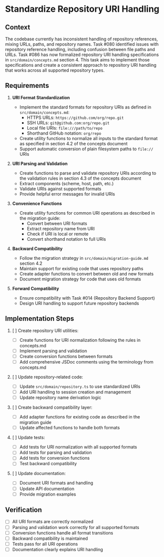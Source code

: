 # Standardize Repository URI Handling

## Context

The codebase currently has inconsistent handling of repository references, mixing URLs, paths, and repository names. Task #080 identified issues with repository reference handling, including confusion between file paths and URLs. Task #086 has now formalized repository URI handling specifications in `src/domain/concepts.md` section 4. This task aims to implement those specifications and create a consistent approach to repository URI handling that works across all supported repository types.

## Requirements

1. **URI Format Standardization**

   - Implement the standard formats for repository URIs as defined in `src/domain/concepts.md`:
     - HTTPS URLs: `https://github.com/org/repo.git`
     - SSH URLs: `git@github.com:org/repo.git`
     - Local file URIs: `file:///path/to/repo`
     - Shorthand GitHub notation: `org/repo`
   - Create utility functions to normalize all inputs to the standard format as specified in section 4.2 of the concepts document
   - Support automatic conversion of plain filesystem paths to `file://` URIs

2. **URI Parsing and Validation**

   - Create functions to parse and validate repository URIs according to the validation rules in section 4.3 of the concepts document
   - Extract components (scheme, host, path, etc.)
   - Validate URIs against supported formats
   - Provide helpful error messages for invalid URIs

3. **Convenience Functions**

   - Create utility functions for common URI operations as described in the migration guide:
     - Convert between URI formats
     - Extract repository name from URI
     - Check if URI is local or remote
     - Convert shorthand notation to full URIs

4. **Backward Compatibility**

   - Follow the migration strategy in `src/domain/migration-guide.md` section 4.2
   - Maintain support for existing code that uses repository paths
   - Create adapter functions to convert between old and new formats
   - Document migration strategy for code that uses old formats

5. **Forward Compatibility**
   - Ensure compatibility with Task #014 (Repository Backend Support)
   - Design URI handling to support future repository backends

## Implementation Steps

1. [ ] Create repository URI utilities:

   - [ ] Create functions for URI normalization following the rules in concepts.md
   - [ ] Implement parsing and validation
   - [ ] Create conversion functions between formats
   - [ ] Add comprehensive JSDoc comments using the terminology from concepts.md

2. [ ] Update repository-related code:

   - [ ] Update `src/domain/repository.ts` to use standardized URIs
   - [ ] Add URI handling to session creation and management
   - [ ] Update repository name derivation logic

3. [ ] Create backward compatibility layer:

   - [ ] Add adapter functions for existing code as described in the migration guide
   - [ ] Update affected functions to handle both formats

4. [ ] Update tests:

   - [ ] Add tests for URI normalization with all supported formats
   - [ ] Add tests for parsing and validation
   - [ ] Add tests for conversion functions
   - [ ] Test backward compatibility

5. [ ] Update documentation:
   - [ ] Document URI formats and handling
   - [ ] Update API documentation
   - [ ] Provide migration examples

## Verification

- [ ] All URI formats are correctly normalized
- [ ] Parsing and validation work correctly for all supported formats
- [ ] Conversion functions handle all format transitions
- [ ] Backward compatibility is maintained
- [ ] Tests pass for all URI operations
- [ ] Documentation clearly explains URI handling
